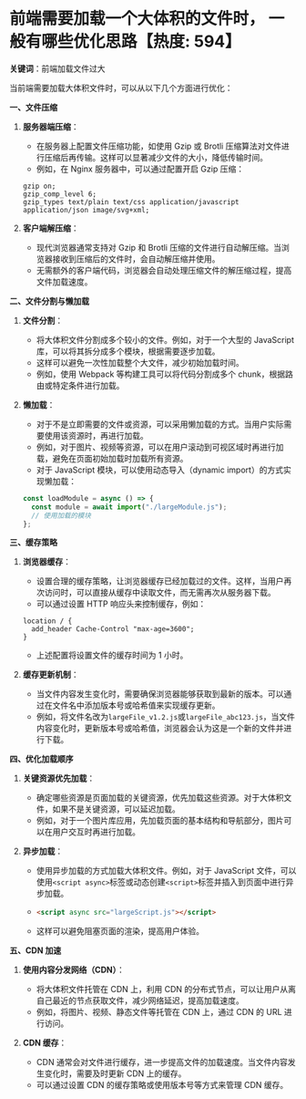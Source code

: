 # 前端需要加载一个大体积的文件时， 一般有哪些优化思路【热度: 594】

**关键词**：前端加载文件过大

当前端需要加载大体积文件时，可以从以下几个方面进行优化：

**一、文件压缩**

1. **服务器端压缩**：

   - 在服务器上配置文件压缩功能，如使用 Gzip 或 Brotli 压缩算法对文件进行压缩后再传输。这样可以显著减少文件的大小，降低传输时间。
   - 例如，在 Nginx 服务器中，可以通过配置开启 Gzip 压缩：

   ```nginx
   gzip on;
   gzip_comp_level 6;
   gzip_types text/plain text/css application/javascript application/json image/svg+xml;
   ```

2. **客户端解压缩**：
   - 现代浏览器通常支持对 Gzip 和 Brotli 压缩的文件进行自动解压缩。当浏览器接收到压缩后的文件时，会自动解压缩并使用。
   - 无需额外的客户端代码，浏览器会自动处理压缩文件的解压缩过程，提高文件加载速度。

**二、文件分割与懒加载**

1. **文件分割**：

   - 将大体积文件分割成多个较小的文件。例如，对于一个大型的 JavaScript 库，可以将其拆分成多个模块，根据需要逐步加载。
   - 这样可以避免一次性加载整个大文件，减少初始加载时间。
   - 例如，使用 Webpack 等构建工具可以将代码分割成多个 chunk，根据路由或特定条件进行加载。

2. **懒加载**：
   - 对于不是立即需要的文件或资源，可以采用懒加载的方式。当用户实际需要使用该资源时，再进行加载。
   - 例如，对于图片、视频等资源，可以在用户滚动到可视区域时再进行加载，避免在页面初始加载时加载所有资源。
   - 对于 JavaScript 模块，可以使用动态导入（dynamic import）的方式实现懒加载：
   ```javascript
   const loadModule = async () => {
     const module = await import("./largeModule.js");
     // 使用加载的模块
   };
   ```

**三、缓存策略**

1. **浏览器缓存**：

   - 设置合理的缓存策略，让浏览器缓存已经加载过的文件。这样，当用户再次访问时，可以直接从缓存中读取文件，而无需再次从服务器下载。
   - 可以通过设置 HTTP 响应头来控制缓存，例如：

   ```nginx
   location / {
     add_header Cache-Control "max-age=3600";
   }
   ```

   - 上述配置将设置文件的缓存时间为 1 小时。

2. **缓存更新机制**：
   - 当文件内容发生变化时，需要确保浏览器能够获取到最新的版本。可以通过在文件名中添加版本号或哈希值来实现缓存更新。
   - 例如，将文件名改为`largeFile_v1.2.js`或`largeFile_abc123.js`，当文件内容变化时，更新版本号或哈希值，浏览器会认为这是一个新的文件并进行下载。

**四、优化加载顺序**

1. **关键资源优先加载**：

   - 确定哪些资源是页面加载的关键资源，优先加载这些资源。对于大体积文件，如果不是关键资源，可以延迟加载。
   - 例如，对于一个图片库应用，先加载页面的基本结构和导航部分，图片可以在用户交互时再进行加载。

2. **异步加载**：
   - 使用异步加载的方式加载大体积文件。例如，对于 JavaScript 文件，可以使用`<script async>`标签或动态创建`<script>`标签并插入到页面中进行异步加载。
   - ```html
     <script async src="largeScript.js"></script>
     ```
   - 这样可以避免阻塞页面的渲染，提高用户体验。

**五、CDN 加速**

1. **使用内容分发网络（CDN）**：

   - 将大体积文件托管在 CDN 上，利用 CDN 的分布式节点，可以让用户从离自己最近的节点获取文件，减少网络延迟，提高加载速度。
   - 例如，将图片、视频、静态文件等托管在 CDN 上，通过 CDN 的 URL 进行访问。

2. **CDN 缓存**：
   - CDN 通常会对文件进行缓存，进一步提高文件的加载速度。当文件内容发生变化时，需要及时更新 CDN 上的缓存。
   - 可以通过设置 CDN 的缓存策略或使用版本号等方式来管理 CDN 缓存。